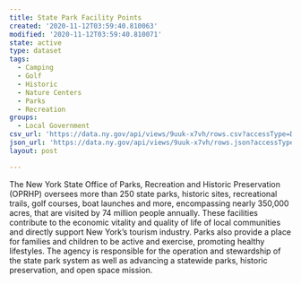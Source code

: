 ```yaml
---
title: State Park Facility Points
created: '2020-11-12T03:59:40.810063'
modified: '2020-11-12T03:59:40.810071'
state: active
type: dataset
tags:
  - Camping
  - Golf
  - Historic
  - Nature Centers
  - Parks
  - Recreation
groups:
  - Local Government
csv_url: 'https://data.ny.gov/api/views/9uuk-x7vh/rows.csv?accessType=DOWNLOAD'
json_url: 'https://data.ny.gov/api/views/9uuk-x7vh/rows.json?accessType=DOWNLOAD'
layout: post

---
```

The New York State Office of Parks, Recreation and Historic Preservation (OPRHP) oversees more than 250 state parks, historic sites, recreational trails, golf courses, boat launches and more,  encompassing nearly 350,000 acres, that are visited by 74 million people annually.  These facilities contribute to the economic vitality and quality of life of local communities and directly support New York’s tourism industry.  Parks also provide a place for families and children to be active and exercise, promoting healthy lifestyles.  The agency is responsible for the operation and stewardship of the state park system as well as advancing a statewide parks, historic preservation, and open space mission.
